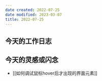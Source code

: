 ```yaml
---
date created: 2022-07-25
date modified: 2023-03-07
title: 2022-07-25
---
```


## 今天的工作日志

## 今天的灵感或闪念

- [[如何调试鼠标hover后才出现的界面元素]]
